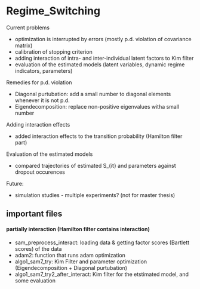 # Regime_Switching

Current problems
- optimization is interrupted by errors (mostly p.d. violation of covariance matrix)
- calibration of stopping criterion
- adding interaction of intra- and inter-individual latent factors to Kim filter
- evaluation of the estimated models (latent variables, dynamic regime indicators, parameters)

Remedies for p.d. violation
- Diagonal purtubation: add a small number to diagonal elements whenever it is not p.d.
- Eigendecomposition: replace non-positive eigenvalues witha small number 

Adding interaction effects
- added interaction effects to the transition probability (Hamilton filter part)

Evaluation of the estimated models
- compared trajectories of estimated S_{it} and parameters against dropout occurences

Future:
- simulation studies - multiple experiments? (not for master thesis)

## important files
#### partially interaction (Hamilton filter contains interaction)
- sam_preprocess_interact: loading data & getting factor scores (Bartlett scores) of the data
- adam2: function that runs adam optimization
- algo1_sam7_try: Kim Filter and parameter optimization (Eigendecomposition + Diagonal purtubation)
- algo1_sam7_try2_after_interact: Kim filter for the etstimated model, and some evaluation
